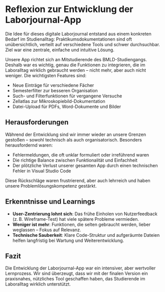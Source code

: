 # Reflexion zur Entwicklung der Laborjournal-App

Die Idee für dieses digitale Laborjournal entstand aus einem konkreten Bedarf im Studienalltag: Praktikumsdokumentationen sind oft unübersichtlich, verteilt auf verschiedene Tools und schwer durchsuchbar. Ziel war eine zentrale, einfache und intuitive Lösung.

Unsere App richtet sich an Mitstudierende des BMLD-Studiengangs. Deshalb war es wichtig, genau die Funktionen zu integrieren, die im Laboralltag wirklich gebraucht werden – nicht mehr, aber auch nicht weniger. Die wichtigsten Features sind:

- Neue Einträge für verschiedene Fächer
- Semesterfilter zur besseren Organisation
- Such- und Filterfunktionen für vergangene Versuche
- Zellatlas zur Mikroskopiebild-Dokumentation
- Datei-Upload für PDFs, Word-Dokumente und Bilder

## Herausforderungen

Während der Entwicklung sind wir immer wieder an unsere Grenzen gestoßen – sowohl technisch als auch organisatorisch. Besonders herausfordernd waren:

- Fehlermeldungen, die oft unklar formuliert oder irreführend waren
- Die richtige Balance zwischen Funktionalität und Einfachheit
- Der plötzliche Verlust unserer gesamten App durch einen technischen Fehler in Visual Studio Code

Diese Rückschläge waren frustrierend, aber auch lehrreich und haben unsere Problemlösungskompetenz gestärkt.

## Erkenntnisse und Learnings

- **User-Zentrierung lohnt sich**: Das frühe Einholen von Nutzerfeedback (z. B. Wireframe-Test) hat viele spätere Probleme vermieden.
- **Weniger ist mehr**: Funktionen, die selten gebraucht werden, lieber weglassen – Fokus auf Relevanz.
- **Technische Sauberkeit**: Klare Code-Struktur und aufgeräumte Dateien helfen langfristig bei Wartung und Weiterentwicklung.

## Fazit

Die Entwicklung der Laborjournal-App war ein intensiver, aber wertvoller Lernprozess. Wir sind überzeugt, dass wir mit der finalen Version ein praxisnahes, nützliches Tool geschaffen haben, das Studierende im Laboralltag wirklich unterstützt.
